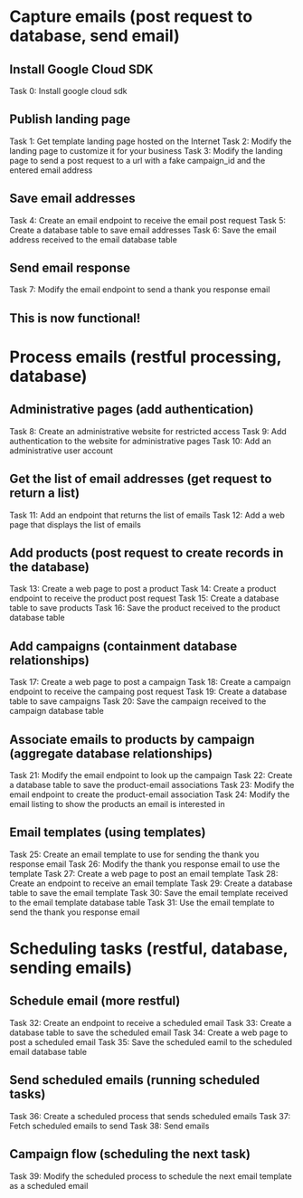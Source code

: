 # Capture emails (post request to database, send email)

## Install Google Cloud SDK

Task 0: Install google cloud sdk

## Publish landing page

Task 1: Get template landing page hosted on the Internet
Task 2: Modify the landing page to customize it for your business
Task 3: Modify the landing page to send a post request to a url with a fake campaign_id and the entered email address

## Save email addresses

Task 4: Create an email endpoint to receive the email post request
Task 5: Create a database table to save email addresses
Task 6: Save the email address received to the email database table

## Send email response

Task 7: Modify the email endpoint to send a thank you response email

## This is now functional!

# Process emails (restful processing, database)

## Administrative pages (add authentication)

Task 8: Create an administrative website for restricted access
Task 9: Add authentication to the website for administrative pages
Task 10: Add an administrative user account

## Get the list of email addresses (get request to return a list)

Task 11: Add an endpoint that returns the list of emails
Task 12: Add a web page that displays the list of emails

## Add products (post request to create records in the database)

Task 13: Create a web page to post a product
Task 14: Create a product endpoint to receive the product post request
Task 15: Create a database table to save products
Task 16: Save the product received to the product database table

## Add campaigns (containment database relationships)

Task 17: Create a web page to post a campaign
Task 18: Create a campaign endpoint to receive the campaing post request
Task 19: Create a database table to save campaigns
Task 20: Save the campaign received to the campaign database table

## Associate emails to products by campaign (aggregate database relationships)

Task 21: Modify the email endpoint to look up the campaign
Task 22: Create a database table to save the product-email associations
Task 23: Modify the email endpoint to create the product-email association
Task 24: Modify the email listing to show the products an email is interested in

## Email templates (using templates)

Task 25: Create an email template to use for sending the thank you response email
Task 26: Modify the thank you response email to use the template
Task 27: Create a web page to post an email template
Task 28: Create an endpoint to receive an email template
Task 29: Create a database table to save the email template
Task 30: Save the email template received to the email template database table
Task 31: Use the email template to send the thank you response email

# Scheduling tasks (restful, database, sending emails)

## Schedule email (more restful)

Task 32: Create an endpoint to receive a scheduled email
Task 33: Create a database table to save the scheduled email
Task 34: Create a web page to post a scheduled email
Task 35: Save the scheduled eamil to the scheduled email database table

## Send scheduled emails (running scheduled tasks)

Task 36: Create a scheduled process that sends scheduled emails
Task 37: Fetch scheduled emails to send
Task 38: Send emails

## Campaign flow (scheduling the next task)

Task 39: Modify the scheduled process to schedule the next email template as a scheduled email